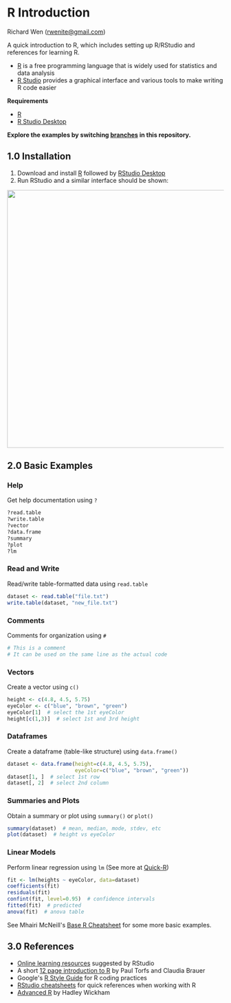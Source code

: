 # R Introduction
  
  
Richard Wen (rwenite@gmail.com)  
  
A quick introduction to R, which includes setting up R/RStudio and references for learning R.  
* [R](https://www.r-project.org/) is a free programming language that is widely used for statistics and data analysis
* [R Studio](https://www.rstudio.com/products/rstudio/) provides a graphical interface and various tools to make writing R code easier
  
**Requirements**  
* [R](http://cran.r-project.org/mirrors.html)  
* [R Studio Desktop](https://www.rstudio.com/products/rstudio/download2/#download)
  
**Explore the examples by switching [branches](https://help.github.com/articles/viewing-branches-in-your-repository/) in this repository.** 
  
## 1.0 Installation 
1. Download and install [R](http://cran.r-project.org/mirrors.html) followed by [RStudio Desktop](https://www.rstudio.com/products/rstudio/download2/#download)
2. Run RStudio and a similar interface should be shown:
  
<img src="https://github.com/rwenite/r-examples/blob/intro/quickstart.PNG"  width="600;"/>
  
## 2.0 Basic Examples

### Help
Get help documentation using `?`
```r
?read.table
?write.table
?vector
?data.frame
?summary
?plot
?lm
```

### Read and Write
Read/write table-formatted data using `read.table`
```r
dataset <- read.table("file.txt")
write.table(dataset, "new_file.txt")
```

### Comments
Comments for organization using `#`
```r
# This is a comment
# It can be used on the same line as the actual code
```

### Vectors
Create a vector using `c()`
```r
height <- c(4.8, 4.5, 5.75)
eyeColor <- c("blue", "brown", "green")
eyeColor[1]  # select the 1st eyeColor
height[c(1,3)]  # select 1st and 3rd height
```

### Dataframes
Create a dataframe (table-like structure) using `data.frame()`
```r
dataset <- data.frame(height=c(4.8, 4.5, 5.75),
                      eyeColor=c("blue", "brown", "green"))
dataset[1, ]  # select 1st row
dataset[, 2]  # select 2nd column
```

### Summaries and Plots
Obtain a summary or plot using `summary()` or `plot()`
```r
summary(dataset)  # mean, median, mode, stdev, etc
plot(dataset)  # height vs eyeColor
```

### Linear Models
Perform linear regression using `lm` (See more at [Quick-R](http://www.statmethods.net/stats/regression.html))
```r
fit <- lm(heights ~ eyeColor, data=dataset)
coefficients(fit)
residuals(fit)
confint(fit, level=0.95)  # confidence intervals
fitted(fit)  # predicted
anova(fit)  # anova table
```  
  
  
See Mhairi McNeill's [Base R Cheatsheet](https://www.rstudio.com/wp-content/uploads/2016/06/r-cheat-sheet.pdf) for some more basic examples.
  
## 3.0 References
* [Online learning resources](https://www.rstudio.com/online-learning/#R) suggested by RStudio
* A short [12 page introduction to R](https://www.rstudio.com/resources/cheatsheets/) by Paul Torfs and Claudia Brauer
* Google's [R Style Guide](https://google.github.io/styleguide/Rguide.xml) for R coding practices
* [RStudio cheatsheets](https://www.rstudio.com/resources/cheatsheets/) for quick references when working with R
* [Advanced R](http://adv-r.had.co.nz/) by Hadley Wickham
